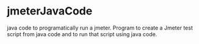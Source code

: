 # jmeterJavaCode
java code to programatically run a jmeter. Program to create a Jmeter test script from java code and to run that script using java code.
